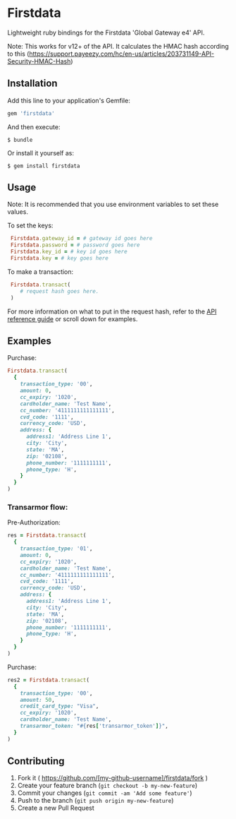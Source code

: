 # Firstdata

Lightweight ruby bindings for the Firstdata 'Global Gateway e4' API.

Note: This works for v12+ of the API.
It calculates the HMAC hash according to this
(https://support.payeezy.com/hc/en-us/articles/203731149-API-Security-HMAC-Hash)

## Installation

Add this line to your application's Gemfile:

```ruby
gem 'firstdata'
```

And then execute:

    $ bundle

Or install it yourself as:

    $ gem install firstdata

## Usage

Note: It is recommended that you use environment variables to set these values.

To set the keys:

```ruby
 Firstdata.gateway_id = # gateway id goes here
 Firstdata.password = # password goes here
 Firstdata.key_id = # key id goes here
 Firstdata.key = # key goes here
```

To make a transaction:

```ruby
 Firstdata.transact(
    # request hash goes here.
 )
```

For more information on what to put in the request hash, refer to the
[API reference guide](https://firstdata.zendesk.com/entries/407571-First-Data-Global-Gateway-e4-Web-Service-API-Reference-Guide) or scroll down for examples.

## Examples

Purchase:

```ruby
Firstdata.transact(
  {
    transaction_type: '00',
    amount: 0,
    cc_expiry: '1020',
    cardholder_name: 'Test Name',
    cc_number: '4111111111111111',
    cvd_code: '1111',
    currency_code: 'USD',
    address: {
      address1: 'Address Line 1',
      city: 'City',
      state: 'MA',
      zip: '02108',
      phone_number: '1111111111',
      phone_type: 'H',
    }
  }
)
```

### Transarmor flow:

Pre-Authorization:

```ruby
res = Firstdata.transact(
  {
    transaction_type: '01',
    amount: 0,
    cc_expiry: '1020',
    cardholder_name: 'Test Name',
    cc_number: '4111111111111111',
    cvd_code: '1111',
    currency_code: 'USD',
    address: {
      address1: 'Address Line 1',
      city: 'City',
      state: 'MA',
      zip: '02108',
      phone_number: '1111111111',
      phone_type: 'H',
    }
  }
)
```

Purchase:
```ruby
res2 = Firstdata.transact(
  {
    transaction_type: '00',
    amount: 50, 
    credit_card_type: "Visa", 
    cc_expiry: '1020',
    cardholder_name: 'Test Name', 
    transarmor_token: "#{res['transarmor_token']}",
  }
)
```


## Contributing

1. Fork it ( https://github.com/[my-github-username]/firstdata/fork )
2. Create your feature branch (`git checkout -b my-new-feature`)
3. Commit your changes (`git commit -am 'Add some feature'`)
4. Push to the branch (`git push origin my-new-feature`)
5. Create a new Pull Request
